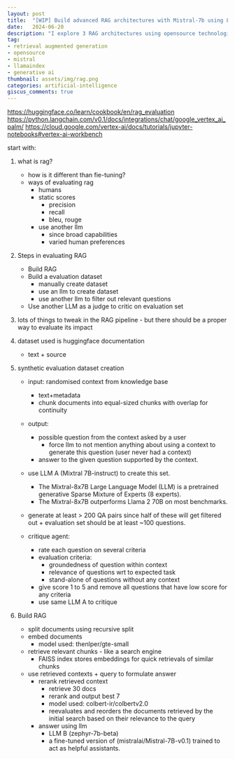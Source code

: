 ```yaml
---
layout: post
title:  "[WIP] Build advanced RAG architectures with Mistral-7b using LlamaIndex"
date:   2024-06-20
description: "I explore 3 RAG architectures using opensource technologies."
tag:
- retrieval augmented generation
- opensource
- mistral
- llamaindex
- generative ai
thumbnail: assets/img/rag.png
categories: artificial-intelligence
giscus_comments: true
---
```


https://huggingface.co/learn/cookbook/en/rag_evaluation
https://python.langchain.com/v0.1/docs/integrations/chat/google_vertex_ai_palm/
https://cloud.google.com/vertex-ai/docs/tutorials/jupyter-notebooks#vertex-ai-workbench

start with:

1. what is rag?
    - how is it different than fie-tuning?
    - ways of evaluating rag
        - humans
        - static scores
            - precision
            - recall
            - bleu, rouge
        - use another llm
            - since broad capabilities
            - varied human preferences


2. Steps in evaluating RAG
    - Build RAG
    - Build a evaluation dataset
        - manually create dataset
        - use an llm to create dataset
        - use another llm to filter out relevant questions
    - Use another LLM as a judge to critic on evaluation set

3. lots of things to tweak in the RAG pipeline - but there should be a proper way to evaluate its impact

4. dataset used is huggingface documentation
    - text + source

5. synthetic evaluation dataset creation
    - input: randomised context from knowledge base
        - text+metadata
        - chunk documents into equal-sized chunks with overlap for continuity

    - output: 
        - possible question from the context asked by a user
            - force llm to not mention anything about using a context to generate this question (user never had a context)
        - answer to the given question supported by the context.

    - use LLM A (Mixtral 7B-instruct) to create this set.
        - The Mixtral-8x7B Large Language Model (LLM) is a pretrained generative Sparse Mixture of Experts (8 experts).
        - The Mixtral-8x7B outperforms Llama 2 70B on most benchmarks.

    - generate at least > 200 QA pairs since half of these will get filtered out + evaluation set should be at least ~100 questions.

    - critique agent:
        - rate each question on several criteria
        - evaluation criteria:
            - groundedness of question within context
            - relevance of questions wrt to expected task
            - stand-alone of questions without any context
        - give score 1 to 5 and remove all questions that have low score for any criteria
        - use same LLM A to critique

6. Build RAG
    - split documents using recursive split
    - embed documents
        - model used: thenlper/gte-small
    - retrieve relevant chunks - like a search engine
        - FAISS index stores embeddings for quick retrievals of similar chunks
    - use retrieved contexts + query to formulate answer
        - rerank retrieved context
            - retrieve 30 docs
            - rerank and output best 7
            - model used: colbert-ir/colbertv2.0
            - reevaluates and reorders the documents retrieved by the initial search based on their relevance to the query
        - answer using llm
            - LLM B (zephyr-7b-beta)
            - a fine-tuned version of (mistralai/Mistral-7B-v0.1) trained to act as helpful assistants.



